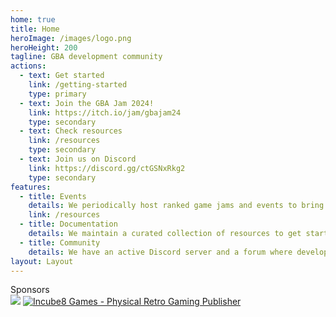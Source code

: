 ```yaml
---
home: true
title: Home
heroImage: /images/logo.png
heroHeight: 200
tagline: GBA development community
actions:
  - text: Get started
    link: /getting-started
    type: primary
  - text: Join the GBA Jam 2024!
    link: https://itch.io/jam/gbajam24
    type: secondary
  - text: Check resources
    link: /resources
    type: secondary
  - text: Join us on Discord
    link: https://discord.gg/ctGSNxRkg2
    type: secondary
features:
  - title: Events
    details: We periodically host ranked game jams and events to bring together the community, such as the GBA Jam 2021 and the GBA Jam 2022.
    link: /resources
  - title: Documentation
    details: We maintain a curated collection of resources to get started with gba development and we're writing new tutorials and documentation.
  - title: Community
    details: We have an active Discord server and a forum where developers hang out, help each other and share what they are working on.
layout: Layout
---
```


<div class="my-footer">
        Sponsors <br />
        <a href="https://www.digitalocean.com/" target="_blank"
          ><img
            class="spons_logo"
            src="/images/DO_Powered_by_Badge_blue.svg"
        /></a>
        <a
          href="https://incube8games.com/"
          target="_blank"
          alt="Incube8 Games - Physical Retro Gaming Publisher"
          ><img
            alt="Incube8 Games - Physical Retro Gaming Publisher"
            class="spons_logo incube8"
            src="/images/Incube8-Games-Logo.png"
        /></a>
      </div>
